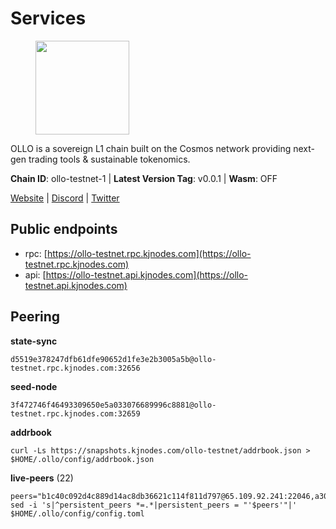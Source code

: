# Services

<figure><img src="https://raw.githubusercontent.com/kj89/testnet_manuals/main/pingpub/logos/ollo.png" width="150" alt=""><figcaption></figcaption></figure>

OLLO is a sovereign L1 chain built on the Cosmos network providing  next-gen trading tools & sustainable tokenomics.

**Chain ID**: ollo-testnet-1 | **Latest Version Tag**: v0.0.1 | **Wasm**: OFF

[Website](https://www.ollostation.zone) | [Discord](https://discord.com/invite/GxBqZ9mSSm) | [Twitter](https://twitter.com/OLLOStation)


## Public endpoints

* rpc: [https://ollo-testnet.rpc.kjnodes.com](https://ollo-testnet.rpc.kjnodes.com)
* api: [https://ollo-testnet.api.kjnodes.com](https://ollo-testnet.api.kjnodes.com)

## Peering

**state-sync**

```
d5519e378247dfb61dfe90652d1fe3e2b3005a5b@ollo-testnet.rpc.kjnodes.com:32656
```

**seed-node**

```
3f472746f46493309650e5a033076689996c8881@ollo-testnet.rpc.kjnodes.com:32659
```

**addrbook**
```
curl -Ls https://snapshots.kjnodes.com/ollo-testnet/addrbook.json > $HOME/.ollo/config/addrbook.json
```

**live-peers** (22)
```
peers="b1c40c092d4c889d14ac8db36621c114f811d797@65.109.92.241:22046,a30e26c23f88ab7e64bf8cc4d5ed091832295db6@95.217.144.107:18156,7dc63d58dccf6777206d5cdbc1ec1b9ba5221bd5@65.108.97.58:15656,b1fe199b7ac2a7714c5d21524bb87810a2be94fb@135.181.178.53:32656,da8d3ca8e1c147f0037b1c43ad3de7174f5ec1b7@209.145.59.224:26656,d5519e378247dfb61dfe90652d1fe3e2b3005a5b@65.109.68.190:32656,47655c33bdecae7f449301197d8b951a97e1b680@89.58.59.75:26656,2a8f0fada8b8b71b8154cf30ce44aebea1b5fe3d@146.59.116.136:26656,dd577d8f2e997d7e70495640aff124ddb70d1a21@95.217.192.222:26656,b76de75c13b2e80febbf574df981a2bfd28a7de1@65.108.124.172:28656,43da48176665407ebbe40f809a0ec2c84ab0579e@65.109.24.121:26656,6fb1ca4b01926c43fb28f5eadc4710d0e7df8624@176.126.87.165:26656,4a1dce5e59374f85d45fdb49478658b03e3d2ef3@65.21.134.202:26626,ad204b3422acb2e9a364941e540c99203ec22c5c@212.23.222.93:26656,c0b03cf21640b12d78f6b4b50d7505d05d37f055@95.217.230.54:26656,1f06a05a88b812f9e8147379a2bb82c8bab37e42@84.46.252.55:26656,eaccf85a393de7254b9c2538bb09666c5706e302@146.190.51.92:10656,ad2b0a3dfdd52bb4de8624b6b378638815f8e64b@65.109.90.178:18156,5c2a752c9b1952dbed075c56c600c3a79b58c395@195.3.220.135:27006,8c4a28db4a9f4a37725d504d6f87fb5e1aee0266@49.12.216.13:46656,d915f25a07b79216e234e736f611b881d580f8b9@185.216.203.66:32656,42beefd08b5f8580177d1506220db3a548090262@65.108.195.29:26116"
sed -i 's|^persistent_peers *=.*|persistent_peers = "'$peers'"|' $HOME/.ollo/config/config.toml
```
